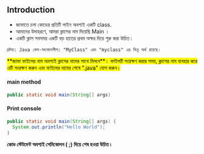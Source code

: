 
## Introduction

- জাভাতে চলা কোডের প্রতিটি লাইন অবশ্যই একটি class.
- আমাদের উদাহরণে, আমরা ক্লাসের নাম দিয়েছি Main ।
- একটি ক্লাস সবসময় একটি বড় হাতের প্রথম অক্ষর দিয়ে শুরু করা উচিত।

`দ্রষ্টব্য: Java কেস-সংবেদনশীল: "MyClass" এবং "myclass" এর ভিন্ন অর্থ রয়েছে।
`

<mark>
**জাভা ফাইলের নাম অবশ্যই ক্লাসের নামের সাথে মিলবে**। ফাইলটি সংরক্ষণ করার সময়, ক্লাসের নাম ব্যবহার করে এটি সংরক্ষণ করুন এবং ফাইলের নামের শেষে ".java" যোগ করুন।
</mark>

#### main method

```java
public static void main(String[] args)
```

#### Print console

```java
public static void main(String[] args) {
  System.out.println("Hello World");
}
```

**কোড স্টেটমেন্ট অবশ্যই সেমিকোলন ( ;) দিয়ে শেষ হওয়া উচিত।**
